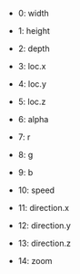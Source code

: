 - 0: width

- 1: height

- 2: depth      

- 3: loc.x

- 4: loc.y

- 5: loc.z

- 6: alpha

- 7: r

- 8: g

- 9: b

- 10: speed

- 11: direction.x

- 12: direction.y

- 13: direction.z

- 14: zoom
